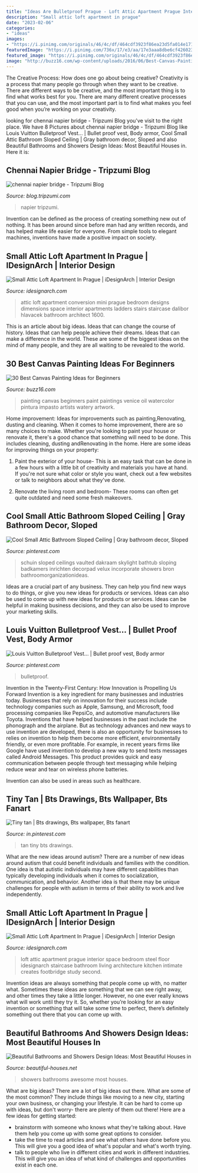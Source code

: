 ```yaml
---
title: "Ideas Are Bulletproof Prague - Loft Attic Apartment Prague Interior Space Bedroom Steel Floor Idesignarch Staircase Bathroom Living Architecture Kitchen Intimate Creates Footbridge Study Second"
description: "Small attic loft apartment in prague"
date: "2023-02-06"
categories:
- "ideas"
images:
- "https://i.pinimg.com/originals/46/4c/df/464cdf3923f86ea23d5fa014e1712e6f.jpg"
featuredImage: "https://i.pinimg.com/736x/17/e3/aa/17e3aaa8dbe6cf4260238847fcd11447.jpg"
featured_image: "https://i.pinimg.com/originals/46/4c/df/464cdf3923f86ea23d5fa014e1712e6f.jpg"
image: "http://buzz16.com/wp-content/uploads/2016/06/Best-Canvas-Painting-Ideas-for-Beginners-20.jpg"
---
```



The Creative Process: How does one go about being creative?
Creativity is a process that many people go through when they want to be creative. There are different ways to be creative, and the most important thing is to find what works best for you. There are many different creative processes that you can use, and the most important part is to find what makes you feel good when you’re working on your creativity.

	

		
looking for chennai napier bridge - Tripzumi Blog you've visit to the right place. We have 8 Pictures about chennai napier bridge - Tripzumi Blog like Louis Vuitton Bulletproof Vest... | Bullet proof vest, Body armor, Cool Small Attic Bathroom Sloped Ceiling | Gray bathroom decor, Sloped and also Beautiful Bathrooms and Showers Design Ideas: Most Beautiful Houses in. Here it is:
		
    
## Chennai Napier Bridge - Tripzumi Blog

<img loading=lazy src="https://blog.tripzumi.com/wp-content/uploads/2019/08/chennai-napier-bridge.jpg" onerror="this.onerror=null;this.src='https://tse3.mm.bing.net/th?id=OIP._l93NDIobq8qMHRV_egbHAHaEl&amp;pid=15.1';" alt="chennai napier bridge - Tripzumi Blog">

_Source: blog.tripzumi.com_

>napier tripzumi. 

	

Invention can be defined as the process of creating something new out of nothing. It has been around since before man had any written records, and has helped make life easier for everyone. From simple tools to elegant machines, inventions have made a positive impact on society.

    
## Small Attic Loft Apartment In Prague | IDesignArch | Interior Design

<img loading=lazy src="https://www.idesignarch.com/wp-content/uploads/Attic-Loft-Apartment-Prague_4.jpg" onerror="this.onerror=null;this.src='https://tse1.mm.bing.net/th?id=OIP.3RQnEEnuHk5yzHm1oiatWAHaJ4&amp;pid=15.1';" alt="Small Attic Loft Apartment In Prague | iDesignArch | Interior Design">

_Source: idesignarch.com_

>attic loft apartment conversion mini prague bedroom designs dimensions space interior apartments ladders stairs staircase dalibor hlavacek bathroom architect 1600. 

	

This is an article about big ideas. Ideas that can change the course of history. Ideas that can help people achieve their dreams. Ideas that can make a difference in the world. These are some of the biggest ideas on the mind of many people, and they are all waiting to be revealed to the world.

    
## 30 Best Canvas Painting Ideas For Beginners

<img loading=lazy src="http://buzz16.com/wp-content/uploads/2016/06/Best-Canvas-Painting-Ideas-for-Beginners-20.jpg" onerror="this.onerror=null;this.src='https://tse2.mm.bing.net/th?id=OIP.0anJvu-1NSh5IZvgEeUx6AHaMW&amp;pid=15.1';" alt="30 Best Canvas Painting Ideas for Beginners">

_Source: buzz16.com_

>painting canvas beginners paint paintings venice oil watercolor pintura impasto artists watery artwork. 

	

Home improvement: Ideas for improvements such as painting,Renovating, dusting and cleaning.
When it comes to home improvement, there are so many choices to make. Whether you're looking to paint your house or renovate it, there's a good chance that something will need to be done. This includes cleaning, dusting andRenovating in the home. Here are some ideas for improving things on your property: 
1. Paint the exterior of your house- This is an easy task that can be done in a few hours with a little bit of creativity and materials you have at hand. If you're not sure what color or style you want, check out a few websites or talk to neighbors about what they've done. 

2. Renovate the living room and bedroom- These rooms can often get quite outdated and need some fresh makeovers.

    
## Cool Small Attic Bathroom Sloped Ceiling | Gray Bathroom Decor, Sloped

<img loading=lazy src="https://i.pinimg.com/736x/e1/3c/e7/e13ce7c8e4397bfa10b606cca0370468.jpg" onerror="this.onerror=null;this.src='https://tse3.mm.bing.net/th?id=OIP.fAbSNWhlANr95VUi1QZ23AHaK4&amp;pid=15.1';" alt="Cool Small Attic Bathroom Sloped Ceiling | Gray bathroom decor, Sloped">

_Source: pinterest.com_

>schuin sloped ceilings vaulted dakraam skylight bathtub sloping badkamers inrichten decorpad velux incorporate showers bron bathroomorganizationideas. 

	

Ideas are a crucial part of any business. They can help you find new ways to do things, or give you new ideas for products or services. Ideas can also be used to come up with new ideas for products or services. Ideas can be helpful in making business decisions, and they can also be used to improve your marketing skills.

    
## Louis Vuitton Bulletproof Vest... | Bullet Proof Vest, Body Armor

<img loading=lazy src="https://i.pinimg.com/originals/46/4c/df/464cdf3923f86ea23d5fa014e1712e6f.jpg" onerror="this.onerror=null;this.src='https://tse1.mm.bing.net/th?id=OIP.mvY-dL3KBVkglzC5iuTxsAHaJQ&amp;pid=15.1';" alt="Louis Vuitton Bulletproof Vest... | Bullet proof vest, Body armor">

_Source: pinterest.com_

>bulletproof. 

	

Invention in the Twenty-First Century: How Innovation is Propelling Us Forward
Invention is a key ingredient for many businesses and industries today. Businesses that rely on innovation for their success include technology companies such as Apple, Samsung, and Microsoft, food processing companies like PepsiCo, and automotive manufacturers like Toyota. Inventions that have helped businesses in the past include the phonograph and the airplane.
But as technology advances and new ways to use invention are developed, there is also an opportunity for businesses to relies on invention to help them become more efficient, environmentally friendly, or even more profitable. For example, in recent years firms like Google have used invention to develop a new way to send texts messages called Android Messages. This product provides quick and easy communication between people through text messaging while helping reduce wear and tear on wireless phone batteries.

Invention can also be used in areas such as healthcare.

    
## Tiny Tan | Bts Drawings, Bts Wallpaper, Bts Fanart

<img loading=lazy src="https://i.pinimg.com/736x/17/e3/aa/17e3aaa8dbe6cf4260238847fcd11447.jpg" onerror="this.onerror=null;this.src='https://tse2.mm.bing.net/th?id=OIP.a_sMKRTwmeDwIQmJbW5YLwHaNK&amp;pid=15.1';" alt="Tiny tan | Bts drawings, Bts wallpaper, Bts fanart">

_Source: in.pinterest.com_

>tan tiny bts drawings. 

	

What are the new ideas around autism?
There are a number of new ideas around autism that could benefit individuals and families with the condition. One idea is that autistic individuals may have different capabilities than typically developing individuals when it comes to socialization, communication, and behavior. Another idea is that there may be unique challenges for people with autism in terms of their ability to work and live independently.

    
## Small Attic Loft Apartment In Prague | IDesignArch | Interior Design

<img loading=lazy src="https://www.idesignarch.com/wp-content/uploads/Attic-Loft-Apartment-Prague_2.jpg" onerror="this.onerror=null;this.src='https://tse1.mm.bing.net/th?id=OIP.LpyNdXAPC7Ee1ivmIbSJIAHaJ4&amp;pid=15.1';" alt="Small Attic Loft Apartment In Prague | iDesignArch | Interior Design">

_Source: idesignarch.com_

>loft attic apartment prague interior space bedroom steel floor idesignarch staircase bathroom living architecture kitchen intimate creates footbridge study second. 

	

Invention ideas are always something that people come up with, no matter what. Sometimes these ideas are something that we can see right away, and other times they take a little longer. However, no one ever really knows what will work until they try it. So, whether you’re looking for an easy invention or something that will take some time to perfect, there’s definitely something out there that you can come up with.

    
## Beautiful Bathrooms And Showers Design Ideas: Most Beautiful Houses In

<img loading=lazy src="https://3.bp.blogspot.com/-E7q33Kn4fnA/VzKBd72dBsI/AAAAAAAAF_A/ZmHwGR7O10Ab5HQXa1OAE307hXRUj8YygCLcB/s640/Awesome%2BBathrooms%2BShowers%2B5.jpg" onerror="this.onerror=null;this.src='https://tse3.mm.bing.net/th?id=OIP.PTMmdrFYSnzGQBuC--Ws0gAAAA&amp;pid=15.1';" alt="Beautiful Bathrooms and Showers Design Ideas: Most Beautiful Houses in">

_Source: beautiful-houses.net_

>showers bathrooms awesome most houses. 

	

What are big ideas?
There are a lot of big ideas out there. What are some of the most common? They include things like moving to a new city, starting your own business, or changing your lifestyle. It can be hard to come up with ideas, but don't worry- there are plenty of them out there! Here are a few ideas for getting started: 
- brainstorm with someone who knows what they're talking about. Have them help you come up with some great options to consider. 
- take the time to read articles and see what others have done before you. This will give you a good idea of what's popular and what's worth trying. 
- talk to people who live in different cities and work in different industries. This will give you an idea of what kind of challenges and opportunities exist in each one.

